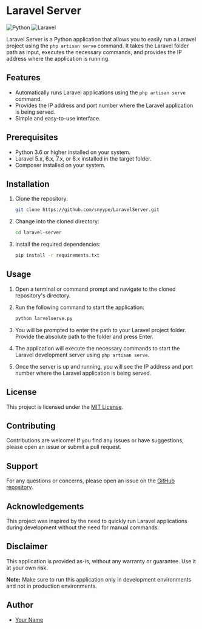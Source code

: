 # Laravel Server

![Python](https://img.shields.io/badge/Python-3.6%2B-blue.svg)
![Laravel](https://img.shields.io/badge/Laravel-5.x%20%7C%206.x%20%7C%207.x%20%7C%208.x-orange.svg)

Laravel Server is a Python application that allows you to easily run a Laravel project using the `php artisan serve` command. It takes the Laravel folder path as input, executes the necessary commands, and provides the IP address where the application is running.

## Features

- Automatically runs Laravel applications using the `php artisan serve` command.
- Provides the IP address and port number where the Laravel application is being served.
- Simple and easy-to-use interface.

## Prerequisites

- Python 3.6 or higher installed on your system.
- Laravel 5.x, 6.x, 7.x, or 8.x installed in the target folder.
- Composer installed on your system.

## Installation

1. Clone the repository:

   ```bash
   git clone https://github.com/snyype/LaravelServer.git
   ```

2. Change into the cloned directory:

   ```bash
   cd laravel-server
   ```

3. Install the required dependencies:

   ```bash
   pip install -r requirements.txt
   ```

## Usage

1. Open a terminal or command prompt and navigate to the cloned repository's directory.

2. Run the following command to start the application:

   ```bash
   python larvelserve.py
   ```

3. You will be prompted to enter the path to your Laravel project folder. Provide the absolute path to the folder and press Enter.

4. The application will execute the necessary commands to start the Laravel development server using `php artisan serve`.

5. Once the server is up and running, you will see the IP address and port number where the Laravel application is being served.

## License

This project is licensed under the [MIT License](LICENSE).

## Contributing

Contributions are welcome! If you find any issues or have suggestions, please open an issue or submit a pull request.

## Support

For any questions or concerns, please open an issue on the [GitHub repository](https://github.com/your-username/laravel-folder-runner).

## Acknowledgements

This project was inspired by the need to quickly run Laravel applications during development without the need for manual commands.

## Disclaimer

This application is provided as-is, without any warranty or guarantee. Use it at your own risk.

**Note:** Make sure to run this application only in development environments and not in production environments.

## Author

- [Your Name](https://github.com/your-username)
